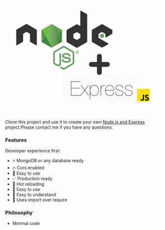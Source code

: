 
![Node Express](./node-express.png)

Clone this project and use it to create your own [Node.js and Express](https://haribhandari.me) project.Please contact
me if you have any questions.

### Features

Developer experience first:

- ⚡ MongoDB or any database ready
- 🔥 Cors enabled
- 💎 Easy to use
- ✅ Production ready
- 🚀 Hot reloading
- 💬 Easy to use
- 💖 Easy to understand
- 💖 Uses import over require


### Philosophy

- Minimal code
